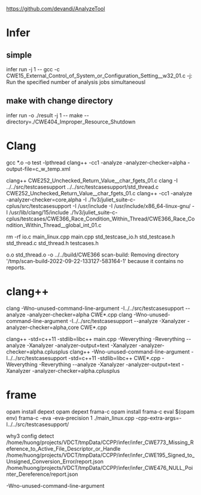 https://github.com/devandi/AnalyzeTool

# Infer
## simple
infer run  -j 1 -- gcc -c CWE15_External_Control_of_System_or_Configuration_Setting__w32_01.c
-j: Run the specified number of analysis jobs simultaneousl

## make with change directory
infer run -o  ./result -j 1 -- make   --directory=./CWE404_Improper_Resource_Shutdown 


# Clang
gcc *.o -o test -lpthread
clang++ -cc1 -analyze -analyzer-checker=alpha -output-file=c_w_temp.xml

clang++ CWE252_Unchecked_Return_Value__char_fgets_01.c
clang -I ../../src/testcasesupport ../../src/testcasesupport/std_thread.c CWE252_Unchecked_Return_Value__char_fgets_01.c
clang++ -cc1 -analyze -analyzer-checker=core,alpha  -I ./1v3/juliet_suite-c-cplus/src/testcasesupport -I /usr/include -I /usr/include/x86_64-linux-gnu/ -I /usr/lib/clang/15/include ./1v3/juliet_suite-c-cplus/testcases/CWE366_Race_Condition_Within_Thread/CWE366_Race_Condition_Within_Thread__global_int_01.c

rm -rf io.c main_linux.cpp main.cpp std_testcase_io.h std_testcase.h std_thread.c std_thread.h testcases.h


o.o std_thread.o -o 
../../build/CWE366
scan-build: Removing directory '/tmp/scan-build-2022-09-22-133127-583164-1' because it contains no reports.


# clang++
clang -Wno-unused-command-line-argument  -I../../src/testcasesupport  --analyze -analyzer-checker=alpha CWE*.cpp
clang -Wno-unused-command-line-argument  -I../../src/testcasesupport  --analyze -Xanalyzer -analyzer-checker=alpha,core CWE*.cpp

clang++ -std=c++11 -stdlib=libc++ main.cpp -Weverything -Reverything --analyze -Xanalyzer -analyzer-output=text -Xanalyzer -analyzer-checker=alpha.cplusplus
clang++ -Wno-unused-command-line-argument  -I../../src/testcasesupport -std=c++11 -stdlib=libc++ CWE*.cpp -Weverything -Reverything --analyze -Xanalyzer -analyzer-output=text -Xanalyzer -analyzer-checker=alpha.cplusplus

# frame

opam install depext
opam depext frama-c
opam install frama-c
eval $(opam env)
frama-c -eva -eva-precision 1 ./main_linux.cpp -cpp-extra-args=-I../../src/testcasesupport/

why3 config detect
/home/huong/projects/VDCT/tmpData/CCPP/infer/infer_CWE773_Missing_Reference_to_Active_File_Descriptor_or_Handle
/home/huong/projects/VDCT/tmpData/CCPP/infer/infer_CWE195_Signed_to_Unsigned_Conversion_Error/report.json
/home/huong/projects/VDCT/tmpData/CCPP/infer/infer_CWE476_NULL_Pointer_Dereference/report.json


-Wno-unused-command-line-argument